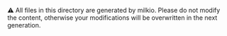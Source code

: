 ⚠️ All files in this directory are generated by milkio. Please do not modify the content, otherwise your modifications will be overwritten in the next generation.